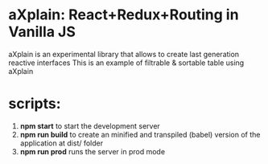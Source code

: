 # aXplain: React+Redux+Routing in Vanilla JS

aXplain is an experimental library that allows to create last generation reactive interfaces
This is an example of filtrable & sortable table using aXplain


# scripts:

 1. **npm start**  to start the development server
 2. **npm run build** to create an minified and transpiled (babel) version of the application at dist/ folder
 3. **npm run prod** runs the server in prod mode


